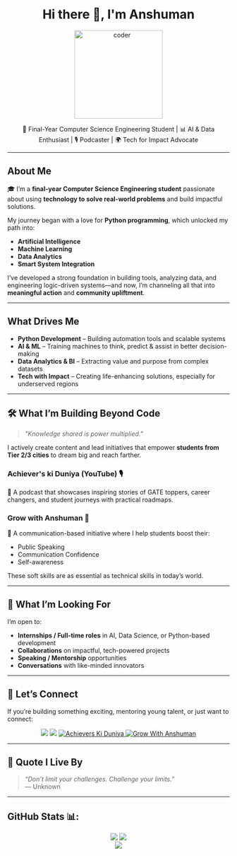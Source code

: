 <h1 align="center">Hi there 👋, I'm Anshuman</h1>
<p align="center">
  <img src="https://media.giphy.com/media/L1R1tvI9svkIWwpVYr/giphy.gif" width="200" alt="coder" />
</p>

<p align="center">
  🚀 Final-Year Computer Science Engineering Student | 📊 AI & Data Enthusiast  | 🎙️ Podcaster | 🌍 Tech for Impact Advocate 
</p>

---

## About Me 

🎓 I’m a **final-year Computer Science Engineering student** passionate about using **technology to solve real-world problems** and build impactful solutions.

 My journey began with a love for **Python programming**, which unlocked my path into:
-  **Artificial Intelligence**
-  **Machine Learning**
-  **Data Analytics**
-  **Smart System Integration**

I’ve developed a strong foundation in building tools, analyzing data, and engineering logic-driven systems—and now, I’m channeling all that into **meaningful action** and **community upliftment**.

---

## What Drives Me

-  **Python Development** – Building automation tools and scalable systems
-  **AI & ML** – Training machines to think, predict & assist in better decision-making
-  **Data Analytics & BI** – Extracting value and purpose from complex datasets
-  **Tech with Impact** – Creating life-enhancing solutions, especially for underserved regions

---

## 🛠️ What I’m Building Beyond Code

> _"Knowledge shared is power multiplied."_  

I actively create content and lead initiatives that empower **students from Tier 2/3 cities** to dream big and reach farther.

### Achiever's ki Duniya (YouTube) 🎙️
🧭 A podcast that showcases inspiring stories of GATE toppers, career changers, and student journeys with practical roadmaps.

###  Grow with Anshuman 🎤
💬 A communication-based initiative where I help students boost their:
- Public Speaking
- Communication Confidence
- Self-awareness

These soft skills are as essential as technical skills in today’s world.

---

## 🌱 What I’m Looking For

I’m open to:
- **Internships / Full-time roles** in AI, Data Science, or Python-based development
- **Collaborations** on impactful, tech-powered projects
- **Speaking / Mentorship** opportunities
- **Conversations** with like-minded innovators

---

## 🤝 Let’s Connect

If you’re building something exciting, mentoring young talent, or just want to connect:

<p align="center">
  <a href="https://www.linkedin.com/in/anshuman-mishra-83a069233" target="_blank"><img src="https://img.shields.io/badge/LinkedIn-blue?logo=linkedin&style=for-the-badge" /></a>
  <a href="mailto:manshumanmishra221122@gmail.com"><img src="https://img.shields.io/badge/Gmail-red?logo=gmail&style=for-the-badge" /></a>
  <a href="https://www.youtube.com/@acheiverskiduniya5891" target="_blank">
    <img alt="Achievers Ki Duniya" src="https://img.shields.io/badge/YouTube-Achievers_ki_Duniya-red?style=for-the-badge&logo=youtube&logoColor=white" />
  </a>
  <a href="https://www.youtube.com/@growwithanshuman9445" target="_blank">
    <img alt="Grow With Anshuman" src="https://img.shields.io/badge/YouTube-Grow_with_Anshuman-red?style=for-the-badge&logo=youtube&logoColor=white" />
  </a>
</p>

---

## 📌 Quote I Live By

> _“Don’t limit your challenges. Challenge your limits.”_  
> — Unknown

---

## GitHub Stats 📊: 

<p align="center">
  <img src="https://github-readme-stats.vercel.app/api?username=01Anshuman&show_icons=true&theme=radical" />
  <img src="https://github-readme-streak-stats.herokuapp.com/?user=01Anshuman&theme=radical" />
  <br/>
  <img src="https://img.shields.io/badge/Public%20Repos-0-blue?style=for-the-badge&logo=github" />
</p>


